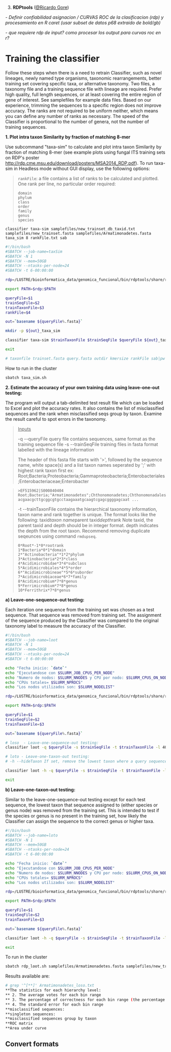 3. **RDPtools** ([@Ricardo Gore](https://app.asana.com/0/455610172835450/list))

*- Definir confiabilidad asignacion / CURVAS ROC de la clasificacion (rdp) y procesamiento en R caret (usar subset de datos p68 extraido de bold/gb)*

*- que requiere rdp de input? como procesar los output para curvas roc en r?* 

# Training the classifier

Follow these steps when there is a need to retrain Classifier, such as novel lineages, newly named type organisms, taxonomic rearrangements, better training set covering specific taxa, or alternative taxonomy. Two files, a taxonomy file and a training sequence file with lineage are required. Prefer high quality, full length sequences, or at least covering the entire region of gene of interest. See samplefiles for example data files.  Based on our experience, trimming the sequences to a specific region does not improve accuracy. The ranks are not required to be uniform neither, which means you can define any number of ranks as necessary. The speed of the Classifier is proportional to the number of genera, not the number of training sequences.

**1. Plot intra taxon Similarity by fraction of matching 8-mer**

Use subcommand "taxa-sim" to calculate and plot intra taxon Similarity by fraction of matching 8-mer (see example plots using fungal ITS training sets on RDP's poster http://rdp.cme.msu.edu/download/posters/MSA2014_RDP.pdf). To run taxa-sim in Headless mode without GUI display, use the following options:

> `rankFile`: a file contains a list of ranks to be calculated and plotted. One rank per line, no particular order required:
>
> ```
> domain
> phylum
> class
> order
> family
> genus
> species
> ```

`classifier taxa-sim samplefiles/new_trainset_db_taxid.txt samplefiles/new_trainset.fasta samplefiles/Armatimonadetes.fasta taxa_sim 8 rankFile.txt sab`

```bash
#!/bin/bash
#SBATCH --job-name=taxSim
#SBATCH -N 1
#SBATCH --mem=50GB
#SBATCH --ntasks-per-node=24
#SBATCH -t 6-00:00:00

rdp=/LUSTRE/bioinformatica_data/genomica_funcional/bin/rdptools/share/rdptools-2.0.2-1/

export PATH=$rdp:$PATH

queryFile=$1
trainSeqFile=$2
trainTaxonFile=$3
rankFile=$4

out=`basename ${queryFile%.fasta}`

mkdir -p ${out}_taxa_sim

classifier taxa-sim $trainTaxonFile $trainSeqFile $queryFile ${out}_taxa_sim 8 $rankFile sab

exit

# taxonfile trainset.fasta query.fasta outdir kmersize rankFile sab|pw
```

How to run in the cluster

```bash
sbatch taxa_sim.sh 
```



**2. Estimate the accuracy of your own training data using leave-one-out testing:**

The program will output a tab-delimited test result file which can be loaded to Excel and plot the accuracy rates. It also contains the list of misclassified sequences and the rank when misclassified seqs group by taxon. Examine the result careful to spot errors in the taxonomy.

> <u>Inputs</u> 
>
> -q --queryFile query file contains sequences, same format as the training sequence file
> -s --trainSeqFile training files in fasta format labelled with the lineage information
>
> The header of this fasta file starts with '>', followed by the sequence name, white space(s) and a list taxon names seperated by ';' with highest rank taxon first ex: Root;Bacteria;Proteobacteria;Gammaproteobacteria;Enterobacteriales;Enterobacteriaceae;Enterobacter

> ```
> >EF515962|S000840404  Root;Bacteria;"Armatimonadetes";Chthonomonadetes;Chthonomonadales;Chthonomonadaceae;Chthonomonas/Armatimonadetes_gp3
> acgaacgcttgcggcgtgcctaagaaatgcaagtcgagcggggagcaat ...
> ```
>
> -t --trainTaxonFile contains the hierarchical taxonomy information, taxon name and rank together is unique. The format looks like the following: taxid*taxon name*parent taxid*depth*rank Note taxid, the parent taxid and depth should be in integer format. depth indicates the depth from the root taxon. Recommend removing duplicate seqeunces using command `rmdupseq`.
>
> ```
> 0*Root*-1*0*rootrank
> 1*Bacteria*0*1*domain
> 2*"Actinobacteria"*1*2*phylum
> 3*Actinobacteria*2*3*class
> 4*Acidimicrobidae*3*4*subclass
> 5*Acidimicrobiales*4*5*order
> 6*"Acidimicrobineae"*5*6*suborder
> 7*Acidimicrobiaceae*6*7*family
> 8*Acidimicrobium*7*8*genus
> 9*Ferrimicrobium*7*8*genus
> 10*Ferrithrix*7*8*genus
> ```

**a) Leave-one-sequence-out testing:** 

Each iteration one sequence from the training set was chosen as a test sequence. That sequence was removed from training set. The assignment of the sequence produced by the Classifier was compared to the original taxonomy label to measure the accuracy of the Classifier.

```bash
#!/bin/bash
#SBATCH --job-name=loot
#SBATCH -N 1
#SBATCH --mem=50GB
#SBATCH --ntasks-per-node=24
#SBATCH -t 6-00:00:00

echo "Fecha inicio: `date`"
echo "Ejecutandose con $SLURM_JOB_CPUS_PER_NODE"
echo "Numero de nodos: $SLURM_NNODES y CPU por nodo: $SLURM_CPUS_ON_NODE"
echo "CPUs totales= $SLURM_NPROCS"
echo "Los nodos utilizados son: $SLURM_NODELIST"

rdp=/LUSTRE/bioinformatica_data/genomica_funcional/bin/rdptools/share/rdptools-2.0.2-1/

export PATH=$rdp:$PATH

queryFile=$1
trainSeqFile=$2
trainTaxonFile=$3

out=`basename ${queryFile%.fasta}`

# loso  - Leave-one-sequence-out testing: 
classifier loot -q $queryFile -s $trainSeqFile -t $trainTaxonFile -l 400 -o ${out}_loso.txt

# loto - Leave-one-taxon-out testing: 
# -h --hideTaxon If set, remove the lowest taxon where a query sequence originally labelled from the training set. Default only remove the query seq from training set

classifier loot -h -q $queryFile -s $trainSeqFile -t $trainTaxonFile -l 400 -o ${out}_loto.txt

exit
```

**b) Leave-one-taxon-out testing:** 

Similar to the leave-one-sequence-out testing except for each test sequence, the lowest taxon that sequence assigned to (either species or genus node) was removed from the training set. This is intended to test if the species or genus is no present in the training set, how likely the Classifier can assign the sequence to the correct genus or higher taxa.

```bash
#!/bin/bash
#SBATCH --job-name=loto
#SBATCH -N 1
#SBATCH --mem=50GB
#SBATCH --ntasks-per-node=24
#SBATCH -t 6-00:00:00

echo "Fecha inicio: `date`"
echo "Ejecutandose con $SLURM_JOB_CPUS_PER_NODE"
echo "Numero de nodos: $SLURM_NNODES y CPU por nodo: $SLURM_CPUS_ON_NODE"
echo "CPUs totales= $SLURM_NPROCS"
echo "Los nodos utilizados son: $SLURM_NODELIST"

rdp=/LUSTRE/bioinformatica_data/genomica_funcional/bin/rdptools/share/rdptools-2.0.2-1/

export PATH=$rdp:$PATH

queryFile=$1
trainSeqFile=$2
trainTaxonFile=$3

out=`basename ${queryFile%.fasta}`

classifier loot -h -q $queryFile -s $trainSeqFile -t $trainTaxonFile -l 400 -o ${out}_loto.txt

exit
```

To run in the cluster

```bash
sbatch rdp_loot.sh samplefiles/Armatimonadetes.fasta samplefiles/new_trainset.fasta samplefiles/new_trainset_db_taxid.txt
```



Results available are:

```bash
# grep '^[**]' Armatimonadetes_loso.txt
**The statistics for each hierarchy level:
** 2. The average votes for each bin range
** 3. The percentage of correctness for each bin range (the percentage of #1)
** 4. The standard error for each bin range
**misclassified sequences:
**singleton sequences:
**misclassified sequences group by taxon
**ROC matrix
**Area under curve
```



## Convert formats 

